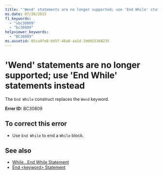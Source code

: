 ```yaml
---
title: "'Wend' statements are no longer supported; use 'End While' statements instead"
ms.date: 07/20/2015
f1_keywords: 
  - "vbc30809"
  - "bc30809"
helpviewer_keywords: 
  - "BC30809"
ms.assetid: 01ca4fe8-0d5f-46a0-aa1d-29d915368235
---
```

# 'Wend' statements are no longer supported; use 'End While' statements instead
The `End While` construct replaces the `Wend` keyword.  
  
 **Error ID:** BC30809  
  
## To correct this error  
  
- Use `End While` to end a `While` block.  
  
## See also

- [While...End While Statement](../../visual-basic/language-reference/statements/while-end-while-statement.md)
- [End \<keyword> Statement](../../visual-basic/language-reference/statements/end-keyword-statement.md)
